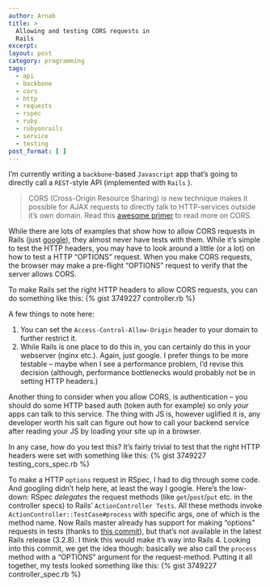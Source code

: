 ```yaml
---
author: Arnab
title: >
  Allowing and testing CORS requests in
  Rails
excerpt:
layout: post
category: programming
tags:
  - api
  - backbone
  - cors
  - http
  - requests
  - rspec
  - ruby
  - rubyonrails
  - service
  - testing
post_format: [ ]
---
```

I’m currently writing a `backbone`-based `Javascript` app that’s going to directly call a `REST`-style API (implemented with `Rails` ).

> CORS (Cross-Origin Resource Sharing) is new technique makes it possible for AJAX requests to directly talk to HTTP-services outside it’s own domain. Read this [awesome primer][1] to read more on CORS.

While there are lots of examples that show how to allow CORS requests in Rails (just [google][2]), they almost never have tests with them. While it’s simple to test the HTTP headers, you may have to look around a little (or a lot) on how to test a HTTP “OPTIONS” request. When you make CORS requests, the browser may make a pre-flight “OPTIONS” request to verify that the server allows CORS.

<!-- more -->

To make Rails set the right HTTP headers to allow CORS requests, you can do something like this:
{% gist 3749227 controller.rb %}

A few things to note here:

1.  You can set the `Access-Control-Allow-Origin` header to your domain to further restrict it.
2.  While Rails is one place to do this in, you can certainly do this in your webserver (nginx etc.). Again, just google. I prefer things to be more testable – maybe when I see a performance problem, I’d revise this decision (although, performance bottlenecks would probably not be in setting HTTP headers.)

Another thing to consider when you allow CORS, is authentication – you should do some HTTP based auth (token auth for example) so only *your* apps can talk to this service. The thing with JS is, however uglified it is, any developer worth his salt can figure out how to call your backend service after reading your JS by loading your site up in a browser.

In any case, how do you test this? It’s fairly trivial to test that the right HTTP headers were set with something like this:
{% gist 3749227 testing_cors_spec.rb  %}


To make a HTTP `options` request in RSpec, I had to dig through some code. And googling didn’t help here, at least the way I google. Here’s the low-down: RSpec *delegates* the request methods (like `get`/`post`/`put` etc. in the controller specs) to Rails’ `ActionController Tests`. All these methods invoke `ActionController::TestCase#process` with specific args, one of which is the method name. Now Rails master already has support for making “options” requests in tests (thanks to [this commit][3]), but that’s not available in the latest Rails release (3.2.8). I think this would make it’s way into Rails 4. Looking into this commit, we get the idea though: basically we also call the `process` method with a “OPTIONS” argument for the request-method. Putting it all together, my tests looked something like this:
{% gist 3749227 controller_spec.rb  %}

 [1]: http://www.nczonline.net/blog/2010/05/25/cross-domain-ajax-with-cross-origin-resource-sharing/ "Cross Domain AJAX with CORS"
 [2]: http://goo.gl/d8g3j
 [3]: https://github.com/rails/rails/commit/0303c2325fab253adf5e4a0b738cb469c048f008#L0R438